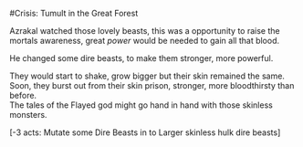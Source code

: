 #Crisis: Tumult in the Great Forest

Azrakal watched those lovely beasts, this was a opportunity to raise the mortals awareness, great *power* would be needed to gain all that blood.

He changed some dire beasts, to make them stronger, more powerful.

They would start to shake, grow bigger but their skin remained the same. Soon, they burst out from their skin prison, stronger, more bloodthirsty than before.  
The tales of the Flayed god might go hand in hand with those skinless monsters.

[-3 acts: Mutate some Dire Beasts in to Larger skinless hulk dire beasts]